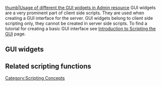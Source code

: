 [thumb|Usage of different the GUI widgets in Admin resource](/docs/image:admingui.png.md "wikilink") GUI widgets are a very prominent part of client side scripts. They are used when creating a GUI interface for the server. GUI widgets belong to client side scripting only, they cannot be created in server side scripts. To find a tutorial for creating a basic GUI interface see [Introduction to Scripting the GUI](/docs/introduction_to_scripting_the_gui.md "wikilink") page.

GUI widgets
-----------

Related scripting functions
---------------------------

[Category:Scripting Concepts](/docs/category:scripting_concepts.md "wikilink")
